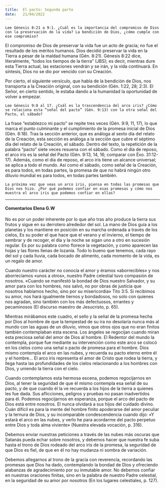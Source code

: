 ```yaml
---
title:  El pacto: Segunda parte
date:   21/04/2022
---
```


`Lee Génesis 8:21 a 9:1. ¿Cuál es la importancia del compromiso de Dios con la preservación de la vida? La bendición de Dios, ¿cómo cumple con ese compromiso?`

El compromiso de Dios de preservar la vida fue un acto de gracia; no fue el resultado de los méritos humanos. Dios decidió preservar la vida en la Tierra a pesar de la maldad humana (Gén. 8:21). Génesis 8:22 dice, literalmente, “todos los tiempos de la tierra” (JBS); es decir, mientras dure esta Tierra actual, las estaciones vendrán y se irán, y la vida continuará. En síntesis, Dios no se dio por vencido con su Creación.

Por cierto, el siguiente versículo, que habla de la bendición de Dios, nos transporta a la Creación original, con su bendición (Gén. 1:22, 28; 2:3). El Señor, en cierto sentido, le estaba dando a la humanidad la oportunidad de volver a empezar.

`Lee Génesis 9:8 al 17. ¿Cuál es la trascendencia del arco iris? ¿Cómo se relaciona esta “señal del pacto” (Gén. 9:13) con la otra señal del Pacto, el sábado?`

La frase “establezco mi pacto” se repite tres veces (Gén. 9:9, 11, 17), lo que marca el punto culminante y el cumplimiento de la promesa inicial de Dios (Gén. 6:18). Tras la sección anterior, que es análoga al sexto día del relato de la Creación, esta sección es análoga a la sección que cubre el séptimo día del relato de la Creación, el sábado. Dentro del texto, la repetición de la palabra “pacto” siete veces resuena con el sábado. Como el día de reposo, el arco iris es la señal del Pacto (Gén. 9:13, 14, 16; comparar con Éxo. 31:12-17). Además, como el día de reposo, el arco iris tiene un alcance universal; se aplica a todo el mundo. Así como el sábado, como señal de la Creación, es para todos, en todas partes, la promesa de que no habrá ningún otro diluvio mundial es para todos, en todas partes también.

`La próxima vez que veas un arco iris, piensa en todas las promesas que Dios nos hizo. ¿Por qué podemos confiar en esas promesas y cómo nos muestra el arco iris que podemos confiar en ellas?`

---

#### Comentarios Elena G.W

No es por un poder inherente por lo que año tras año produce la tierra sus frutos y sigue en su derrotero alrededor del sol. La mano de Dios guía a los planetas y los mantiene en posición en su marcha ordenada a través de los cielos, Es su poder el que hace que el verano y el invierno, el tiempo de sembrar y de recoger, el día y la noche se sigan uno a otro en sucesión regular. Es por su palabra como florece la vegetación, y como aparecen las hojas y las flores llenas de lozanía. Todo lo bueno que tenemos, cada rayo del sol y cada lluvia, cada bocado de alimento, cada momento de la vida, es un regalo de amor.

Cuando nuestro carácter no conocía el amor y éramos «aborrecibles» y nos aborrecíamos «unos a otros», nuestro Padre celestial tuvo compasión de nosotros. «Cuando se manifestó la bondad de Dios nuestro Salvador, y su amor para con los hombres, nos salvó, no por obras de justicia que nosotros habíamos hecho, sino por su misericordia» Tito 3:5. Si recibimos su amor, nos hará igualmente tiernos y bondadosos, no solo con quienes nos agradan, sino también con los más defectuosos, errantes y pecaminosos (El discurso maestro de Jesucristo, p. 65).

Mientras mirábamos este cuadro, el sello y la señal de la promesa hecha por Dios al hombre de que la tempestad de su ira no desolaría nunca más al mundo con las aguas de un diluvio, vimos que otros ojos que no eran finitos también contemplaban esta escena. Los ángeles se regocijan cuando miran esta preciosa señal del amor de Dios al hombre. El Redentor del mundo la contempla, porque fue mediante su intervención como este arco se colocó en los cielos como una señal o pacto de promesa para el hombre. Dios mismo contempla el arco en las nubes, y recuerda su pacto eterno entre él y el hombre… El arco iris representa el amor de Cristo que rodea la tierra, y llega hasta las profundidades de los cielos relacionando a los hombres con Dios, y uniendo la tierra con el cielo.

Cuando contemplamos esta hermosa escena, podemos regocijarnos en Dios, al tener la seguridad de que él mismo contempla esa señal de su pacto, y de que cuando él la ve recuerda a los hijos de la tierra a quienes les fue dada. Sus aflicciones, peligros y pruebas no pasan inadvertidos para él. Podemos regocijarnos en esperanza, porque el arco del pacto de Dios está entre nosotros. El nunca olvidará a sus hijos del cuidado divino. Cuán difícil es para la mente del hombre finito apoderarse del amor peculiar y la ternura de Dios, y su incomparable condescendencia cuando dijo: «Y estará el arco en las nubes, y verlo he para acordarme del pacto perpetuo entre Dios y toda alma viviente» (Nuestra elevada vocación, p. 316).

Debemos enviar nuestras peticiones a través de las nubes más oscuras que Satanás pueda echar sobre nosotros, y debemos hacer que nuestra fe suba hasta el trono de Dios rodeado del arco iris de la promesa, la seguridad de que Dios es fiel, de que en él no hay mudanza ni sombra de variación.

Debemos allegarnos al trono de la gracia con reverencia, recordando las promesas que Dios ha dado, contemplando la bondad de Dios y ofreciendo alabanzas de agradecimiento por su inmutable amor. No debemos confiar en nuestras oraciones finitas, sino en la palabra de nuestro Padre celestial, en la seguridad de su amor por nosotros (En los lugares celestiales, p. 127).